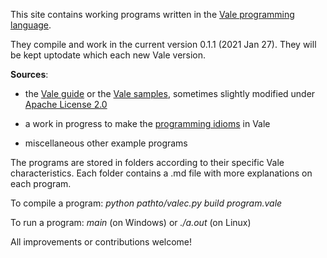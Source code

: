 This site contains working programs written in the [Vale programming language](https://vale.dev/).

They compile and work in the current version 0.1.1 (2021 Jan 27). They will be kept uptodate which each new Vale version.

**Sources**: 
- the [Vale guide](https://vale.dev/guide/introduction) or the [Vale samples](https://github.com/ValeLang/Vale/tree/master/Valestrom/Samples/test/main/resources), sometimes slightly modified under [Apache License 2.0](https://github.com/ValeLang/Vale/blob/master/LICENSE)

- a work in progress to make the [programming idioms](https://www.programming-idioms.org/about#about-block-all-idioms) in Vale

- miscellaneous other example programs


The programs are stored in folders according to their specific Vale characteristics. Each folder contains a .md file with more explanations on each program.

To compile a program:   _python pathto/valec.py build program.vale_

To run a program:       _main_ (on Windows) or _./a.out_ (on Linux)  

All improvements or contributions welcome!